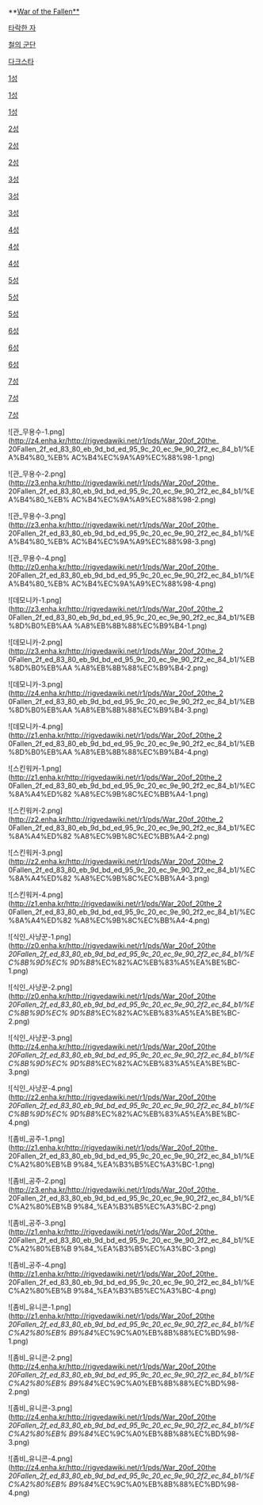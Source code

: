 **[War of the Fallen**](War%20of%20the%20Fallen.md)

[타락한 자](War%20of%20the%20Fallen/%ED%83%80%EB%9D%BD%ED%95%9C%20%EC%9E%90.md)

[철의 군단](War%20of%20the%20Fallen/%EC%B2%A0%EC%9D%98%20%EA%B5%B0%EB%8B%A8.md)

[다크스타](War%20of%20the%20Fallen/%EB%8B%A4%ED%81%AC%EC%8A%A4%ED%83%80.md)

[1성](War%20of%20the%20Fallen/%ED%83%80%EB%9D%BD%ED%95%9C%20%EC%9E%90/1%EC%84%B1.md)

[1성](War%20of%20the%20Fallen/%EC%B2%A0%EC%9D%98%20%EA%B5%B0%EB%8B%A8/1%EC%84%B1.md)

[1성](War%20of%20the%20Fallen/%EB%8B%A4%ED%81%AC%EC%8A%A4%ED%83%80/1%EC%84%B1.md)

[2성](War%20of%20the%20Fallen/%ED%83%80%EB%9D%BD%ED%95%9C%20%EC%9E%90/2%EC%84%B1.md)

[2성](War%20of%20the%20Fallen/%EC%B2%A0%EC%9D%98%20%EA%B5%B0%EB%8B%A8/2%EC%84%B1.md)

[2성](War%20of%20the%20Fallen/%EB%8B%A4%ED%81%AC%EC%8A%A4%ED%83%80/2%EC%84%B1.md)

[3성](War%20of%20the%20Fallen/%ED%83%80%EB%9D%BD%ED%95%9C%20%EC%9E%90/3%EC%84%B1.md)

[3성](War%20of%20the%20Fallen/%EC%B2%A0%EC%9D%98%20%EA%B5%B0%EB%8B%A8/3%EC%84%B1.md)

[3성](War%20of%20the%20Fallen/%EB%8B%A4%ED%81%AC%EC%8A%A4%ED%83%80/3%EC%84%B1.md)

[4성](War%20of%20the%20Fallen/%ED%83%80%EB%9D%BD%ED%95%9C%20%EC%9E%90/4%EC%84%B1.md)

[4성](War%20of%20the%20Fallen/%EC%B2%A0%EC%9D%98%20%EA%B5%B0%EB%8B%A8/4%EC%84%B1.md)

[4성](War%20of%20the%20Fallen/%EB%8B%A4%ED%81%AC%EC%8A%A4%ED%83%80/4%EC%84%B1.md)

[5성](War%20of%20the%20Fallen/%ED%83%80%EB%9D%BD%ED%95%9C%20%EC%9E%90/5%EC%84%B1.md)

[5성](War%20of%20the%20Fallen/%EC%B2%A0%EC%9D%98%20%EA%B5%B0%EB%8B%A8/5%EC%84%B1.md)

[5성](War%20of%20the%20Fallen/%EB%8B%A4%ED%81%AC%EC%8A%A4%ED%83%80/5%EC%84%B1.md)

[6성](War%20of%20the%20Fallen/%ED%83%80%EB%9D%BD%ED%95%9C%20%EC%9E%90/6%EC%84%B1.md)

[6성](War%20of%20the%20Fallen/%EC%B2%A0%EC%9D%98%20%EA%B5%B0%EB%8B%A8/6%EC%84%B1.md)

[6성](War%20of%20the%20Fallen/%EB%8B%A4%ED%81%AC%EC%8A%A4%ED%83%80/6%EC%84%B1.md)

[7성](War%20of%20the%20Fallen/%ED%83%80%EB%9D%BD%ED%95%9C%20%EC%9E%90/7%EC%84%B1.md)

[7성](War%20of%20the%20Fallen/%EC%B2%A0%EC%9D%98%20%EA%B5%B0%EB%8B%A8/7%EC%84%B1.md)

[7성](War%20of%20the%20Fallen/%EB%8B%A4%ED%81%AC%EC%8A%A4%ED%83%80/7%EC%84%B1.md)

  

![관_무용수-1.png](http://z4.enha.kr/http://rigvedawiki.net/r1/pds/War_20of_20the_
20Fallen_2f_ed_83_80_eb_9d_bd_ed_95_9c_20_ec_9e_90_2f2_ec_84_b1/%EA%B4%80_%EB%
AC%B4%EC%9A%A9%EC%88%98-1.png)

![관_무용수-2.png](http://z3.enha.kr/http://rigvedawiki.net/r1/pds/War_20of_20the_
20Fallen_2f_ed_83_80_eb_9d_bd_ed_95_9c_20_ec_9e_90_2f2_ec_84_b1/%EA%B4%80_%EB%
AC%B4%EC%9A%A9%EC%88%98-2.png)

![관_무용수-3.png](http://z3.enha.kr/http://rigvedawiki.net/r1/pds/War_20of_20the_
20Fallen_2f_ed_83_80_eb_9d_bd_ed_95_9c_20_ec_9e_90_2f2_ec_84_b1/%EA%B4%80_%EB%
AC%B4%EC%9A%A9%EC%88%98-3.png)

![관_무용수-4.png](http://z0.enha.kr/http://rigvedawiki.net/r1/pds/War_20of_20the_
20Fallen_2f_ed_83_80_eb_9d_bd_ed_95_9c_20_ec_9e_90_2f2_ec_84_b1/%EA%B4%80_%EB%
AC%B4%EC%9A%A9%EC%88%98-4.png)

![데모니카-1.png](http://z3.enha.kr/http://rigvedawiki.net/r1/pds/War_20of_20the_2
0Fallen_2f_ed_83_80_eb_9d_bd_ed_95_9c_20_ec_9e_90_2f2_ec_84_b1/%EB%8D%B0%EB%AA
%A8%EB%8B%88%EC%B9%B4-1.png)

![데모니카-2.png](http://z3.enha.kr/http://rigvedawiki.net/r1/pds/War_20of_20the_2
0Fallen_2f_ed_83_80_eb_9d_bd_ed_95_9c_20_ec_9e_90_2f2_ec_84_b1/%EB%8D%B0%EB%AA
%A8%EB%8B%88%EC%B9%B4-2.png)

![데모니카-3.png](http://z4.enha.kr/http://rigvedawiki.net/r1/pds/War_20of_20the_2
0Fallen_2f_ed_83_80_eb_9d_bd_ed_95_9c_20_ec_9e_90_2f2_ec_84_b1/%EB%8D%B0%EB%AA
%A8%EB%8B%88%EC%B9%B4-3.png)

![데모니카-4.png](http://z1.enha.kr/http://rigvedawiki.net/r1/pds/War_20of_20the_2
0Fallen_2f_ed_83_80_eb_9d_bd_ed_95_9c_20_ec_9e_90_2f2_ec_84_b1/%EB%8D%B0%EB%AA
%A8%EB%8B%88%EC%B9%B4-4.png)

  

  

![스킨워커-1.png](http://z1.enha.kr/http://rigvedawiki.net/r1/pds/War_20of_20the_2
0Fallen_2f_ed_83_80_eb_9d_bd_ed_95_9c_20_ec_9e_90_2f2_ec_84_b1/%EC%8A%A4%ED%82
%A8%EC%9B%8C%EC%BB%A4-1.png)

![스킨워커-2.png](http://z2.enha.kr/http://rigvedawiki.net/r1/pds/War_20of_20the_2
0Fallen_2f_ed_83_80_eb_9d_bd_ed_95_9c_20_ec_9e_90_2f2_ec_84_b1/%EC%8A%A4%ED%82
%A8%EC%9B%8C%EC%BB%A4-2.png)

![스킨워커-3.png](http://z2.enha.kr/http://rigvedawiki.net/r1/pds/War_20of_20the_2
0Fallen_2f_ed_83_80_eb_9d_bd_ed_95_9c_20_ec_9e_90_2f2_ec_84_b1/%EC%8A%A4%ED%82
%A8%EC%9B%8C%EC%BB%A4-3.png)

![스킨워커-4.png](http://z1.enha.kr/http://rigvedawiki.net/r1/pds/War_20of_20the_2
0Fallen_2f_ed_83_80_eb_9d_bd_ed_95_9c_20_ec_9e_90_2f2_ec_84_b1/%EC%8A%A4%ED%82
%A8%EC%9B%8C%EC%BB%A4-4.png)

![식인_사냥꾼-1.png](http://z0.enha.kr/http://rigvedawiki.net/r1/pds/War_20of_20the
_20Fallen_2f_ed_83_80_eb_9d_bd_ed_95_9c_20_ec_9e_90_2f2_ec_84_b1/%EC%8B%9D%EC%
9D%B8_%EC%82%AC%EB%83%A5%EA%BE%BC-1.png)

![식인_사냥꾼-2.png](http://z0.enha.kr/http://rigvedawiki.net/r1/pds/War_20of_20the
_20Fallen_2f_ed_83_80_eb_9d_bd_ed_95_9c_20_ec_9e_90_2f2_ec_84_b1/%EC%8B%9D%EC%
9D%B8_%EC%82%AC%EB%83%A5%EA%BE%BC-2.png)

![식인_사냥꾼-3.png](http://z4.enha.kr/http://rigvedawiki.net/r1/pds/War_20of_20the
_20Fallen_2f_ed_83_80_eb_9d_bd_ed_95_9c_20_ec_9e_90_2f2_ec_84_b1/%EC%8B%9D%EC%
9D%B8_%EC%82%AC%EB%83%A5%EA%BE%BC-3.png)

![식인_사냥꾼-4.png](http://z2.enha.kr/http://rigvedawiki.net/r1/pds/War_20of_20the
_20Fallen_2f_ed_83_80_eb_9d_bd_ed_95_9c_20_ec_9e_90_2f2_ec_84_b1/%EC%8B%9D%EC%
9D%B8_%EC%82%AC%EB%83%A5%EA%BE%BC-4.png)

![좀비_공주-1.png](http://z1.enha.kr/http://rigvedawiki.net/r1/pds/War_20of_20the_
20Fallen_2f_ed_83_80_eb_9d_bd_ed_95_9c_20_ec_9e_90_2f2_ec_84_b1/%EC%A2%80%EB%B
9%84_%EA%B3%B5%EC%A3%BC-1.png)

![좀비_공주-2.png](http://z3.enha.kr/http://rigvedawiki.net/r1/pds/War_20of_20the_
20Fallen_2f_ed_83_80_eb_9d_bd_ed_95_9c_20_ec_9e_90_2f2_ec_84_b1/%EC%A2%80%EB%B
9%84_%EA%B3%B5%EC%A3%BC-2.png)

![좀비_공주-3.png](http://z1.enha.kr/http://rigvedawiki.net/r1/pds/War_20of_20the_
20Fallen_2f_ed_83_80_eb_9d_bd_ed_95_9c_20_ec_9e_90_2f2_ec_84_b1/%EC%A2%80%EB%B
9%84_%EA%B3%B5%EC%A3%BC-3.png)

![좀비_공주-4.png](http://z1.enha.kr/http://rigvedawiki.net/r1/pds/War_20of_20the_
20Fallen_2f_ed_83_80_eb_9d_bd_ed_95_9c_20_ec_9e_90_2f2_ec_84_b1/%EC%A2%80%EB%B
9%84_%EA%B3%B5%EC%A3%BC-4.png)

![좀비_유니콘-1.png](http://z1.enha.kr/http://rigvedawiki.net/r1/pds/War_20of_20the
_20Fallen_2f_ed_83_80_eb_9d_bd_ed_95_9c_20_ec_9e_90_2f2_ec_84_b1/%EC%A2%80%EB%
B9%84_%EC%9C%A0%EB%8B%88%EC%BD%98-1.png)

![좀비_유니콘-2.png](http://z4.enha.kr/http://rigvedawiki.net/r1/pds/War_20of_20the
_20Fallen_2f_ed_83_80_eb_9d_bd_ed_95_9c_20_ec_9e_90_2f2_ec_84_b1/%EC%A2%80%EB%
B9%84_%EC%9C%A0%EB%8B%88%EC%BD%98-2.png)

![좀비_유니콘-3.png](http://z4.enha.kr/http://rigvedawiki.net/r1/pds/War_20of_20the
_20Fallen_2f_ed_83_80_eb_9d_bd_ed_95_9c_20_ec_9e_90_2f2_ec_84_b1/%EC%A2%80%EB%
B9%84_%EC%9C%A0%EB%8B%88%EC%BD%98-3.png)

![좀비_유니콘-4.png](http://z4.enha.kr/http://rigvedawiki.net/r1/pds/War_20of_20the
_20Fallen_2f_ed_83_80_eb_9d_bd_ed_95_9c_20_ec_9e_90_2f2_ec_84_b1/%EC%A2%80%EB%
B9%84_%EC%9C%A0%EB%8B%88%EC%BD%98-4.png)

